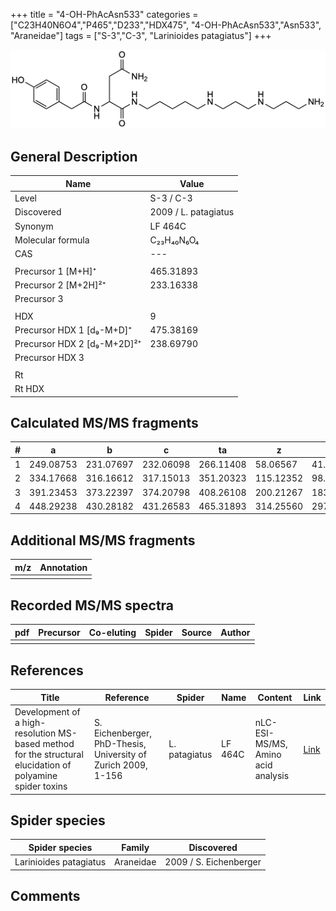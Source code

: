+++
title = "4-OH-PhAcAsn533"
categories = ["C23H40N6O4","P465","D233","HDX475",
"4-OH-PhAcAsn533","Asn533",
"Araneidae"]
tags = ["S-3","C-3",
"Larinioides patagiatus"]
+++

![](/img/4-OH-PhAcAsn533.png)

## General Description

| Name                        | Value                |
|-----------------------------|----------------------|
| Level                       | S-3 / C-3                  |
| Discovered                  | 2009 / L. patagiatus |
| Synonym                     | LF 464C              |
| Molecular formula           | C₂₃H₄₀N₆O₄           |
| CAS                         | ---                  |
|                             |                      |
| Precursor 1 [M+H]⁺          | 465.31893            |
| Precursor 2 [M+2H]²⁺        | 233.16338            |
| Precursor 3                 |                      |
|                             |                      |
| HDX                         | 9                    |
| Precursor HDX 1 [d₉-M+D]⁺   | 475.38169            |
| Precursor HDX 2 [d₉-M+2D]²⁺ | 238.69790            |
| Precursor HDX 3             |                      |
|                             |                      |
| Rt                          |                      |
| Rt HDX                      |                      |

## Calculated MS/MS fragments

| # | a         | b         | c         | ta        | z         | y         | tz        |
|---|-----------|-----------|-----------|-----------|-----------|-----------|-----------|
| 1 | 249.08753 | 231.07697 | 232.06098 | 266.11408 | 58.06567  | 41.03912  | 75.09222  |
| 2 | 334.17668 | 316.16612 | 317.15013 | 351.20323 | 115.12352 | 98.09697  | 132.15007 |
| 3 | 391.23453 | 373.22397 | 374.20798 | 408.26108 | 200.21267 | 183.18612 | 217.23922 |
| 4 | 448.29238 | 430.28182 | 431.26583 | 465.31893 | 314.25560 | 297.22905 | 331.28215 |

## Additional MS/MS fragments

| m/z       | Annotation |
|-----------|------------|
|           |            |

## Recorded MS/MS spectra

| pdf | Precursor | Co-eluting | Spider | Source | Author |
|-----|-----------|------------|--------|--------|--------|
|     |           |            |        |        |        |

## References

| Title                                                                                                      | Reference                                                     | Spider        | Name    | Content       | Link                                                               |
|------------------------------------------------------------------------------------------------------------|---------------------------------------------------------------|---------------|---------|---------------|--------------------------------------------------------------------|
| Development of a high-resolution MS-based method for the structural elucidation of polyamine spider toxins | S. Eichenberger, PhD-Thesis, University of Zurich 2009, 1-156 | L. patagiatus | LF 464C | nLC-ESI-MS/MS, Amino acid analysis | [Link](https://www.zora.uzh.ch/id/eprint/12787/1/Eichenberger.pdf) |

## Spider species

| Spider species         | Family    | Discovered             |
|------------------------|-----------|------------------------|
| Larinioides patagiatus | Araneidae | 2009 / S. Eichenberger |

## Comments

